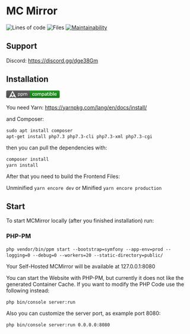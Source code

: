 # MC Mirror
![Lines of code](https://tokei.rs/b1/github/MCMirror/MCMirror?category=code)
![Files](https://tokei.rs/b1/github/MCMirror/MCMirror?category=files)
[![Maintainability](https://api.codeclimate.com/v1/badges/961f59c5aff8d3c046df/maintainability)](https://codeclimate.com/github/MCMirror/MCMirror/maintainability)

## Support
Discord: https://discord.gg/dge38Gm

## Installation
[![PPM Compatible](https://raw.githubusercontent.com/php-pm/ppm-badge/master/ppm-badge.png)](https://github.com/php-pm/php-pm)

You need Yarn:
https://yarnpkg.com/lang/en/docs/install/

and Composer:
```
sudo apt install composer
apt-get install php7.3 php7.3-cli php7.3-xml php7.3-cgi 
```

then you can pull the dependencies with:
```
composer install
yarn install
```

After that you need to build the Frontend Files:

Unminified `yarn encore dev` or Minified `yarn encore production`

## Start
To start MCMirror locally (after you finished installation) run:


### PHP-PM
```
php vendor/bin/ppm start --bootstrap=symfony --app-env=prod --logging=0 --debug=0 --workers=20 --static-directory=public/
```
Your Self-Hosted MCMirror will be available at 127.0.0.1:8080


You can start the Website with PHP-PM, but currently it does not like the generated Container Cache. If you want to modify the PHP Code use the following instead:
```
php bin/console server:run
```

Also you can customize the server port, as example port 8080:
```
php bin/console server:run 0.0.0.0:8080
```
